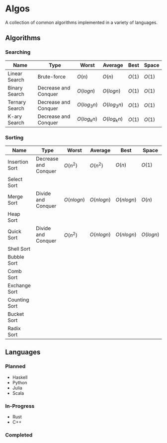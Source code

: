 # Algos
A collection of common algorithms implemented in a variety of languages.

## Algorithms

### Searching

| Name           | Type                 | Worst        | Average      | Best   | Space  |
|----------------|----------------------|--------------|--------------|--------|--------|
| Linear Search  | Brute-force          | $O(n)$       | $O(n)$       | $O(1)$ | $O(1)$ |
| Binary Search  | Decrease and Conquer | $O(log n)$   | $O(log n)$   | $O(1)$ | $O(1)$ |
| Ternary Search | Decrease and Conquer | $O(log_3 n)$ | $O(log_3 n)$ | $O(1)$ | $O(1)$ |
| K-ary Search   | Decrease and Conquer | $O(log_k n)$ | $O(log_k n)$ | $O(1)$ | $O(1)$ |

### Sorting

| Name           | Type                 | Worst        | Average      | Best         | Space      |
|----------------|----------------------|--------------|--------------|--------------|------------|
| Insertion Sort | Decrease and Conquer | $O(n^2)$     | $O(n^2)$     | $O(n)$       | $O(1)$     |
| Select Sort    |                      |              |              |              |            |
| Merge Sort     | Divide and Conquer   | $O(n log n)$ | $O(n log n)$ | $O(n log n)$ | $O(n)$     |
| Heap Sort      |                      |              |              |              |            |
| Quick Sort     | Divide and Conquer   | $O(n^2)$     | $O(n log n)$ | $O(n log n)$ | $O(log n)$ |
| Shell Sort     |                      |              |              |              |            |
| Bubble Sort    |                      |              |              |              |            |
| Comb Sort      |                      |              |              |              |            |
| Exchange Sort  |                      |              |              |              |            |
| Counting Sort  |                      |              |              |              |            |
| Bucket Sort    |                      |              |              |              |            |
| Radix Sort     |                      |              |              |              |            |

## Languages

### Planned

- Haskell
- Python
- Julia
- Scala

### In-Progress

- Rust
- C++

### Completed
